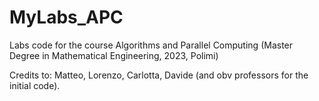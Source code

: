 # MyLabs_APC
 Labs code for the course Algorithms and Parallel Computing (Master Degree in Mathematical Engineering, 2023, Polimi)

 Credits to: Matteo, Lorenzo, Carlotta, Davide (and obv professors for the initial code).

